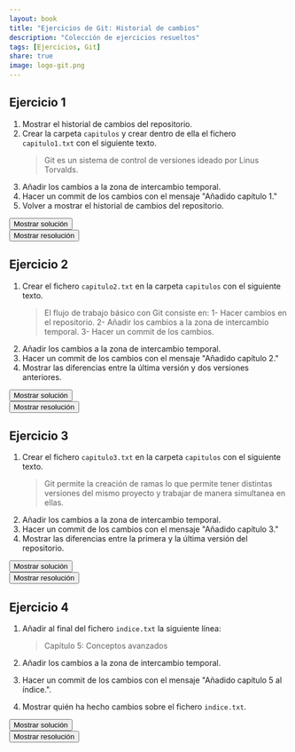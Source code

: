 ```yaml
---
layout: book
title: "Ejercicios de Git: Historial de cambios"
description: "Colección de ejercicios resueltos"
tags: [Ejercicios, Git]
share: true
image: logo-git.png
---
```


## Ejercicio 1
1. Mostrar el historial de cambios del repositorio.
2. Crear la carpeta `capitulos` y crear dentro de ella el fichero `capitulo1.txt` con el siguiente texto.
    > Git es un sistema de control de versiones ideado por Linus Torvalds.
3. Añadir los cambios a la zona de intercambio temporal.
4. Hacer un commit de los cambios con el mensaje "Añadido capítulo 1."
5. Volver a mostrar el historial de cambios del repositorio.

<div><button class="solution">Mostrar solución</button></div>
<div id="solution" style="display: none">
<pre class="highlight"><code>&gt; git log
&gt; mkdir capitulos
&gt; cat > capitulos/capitulo1.txt
Git es un sistema de control de versiones ideado por Linus Torvalds.
Ctrl+D
&gt; git add .
&gt; git commit -m "Añadido capítulo 1."
&gt; git log
</code></pre>
</div>

<div><button class="resolution">Mostrar resolución</button></div>
<div id="resolution" style="display: none">
<img src="soluciones/historial-cambios/ejercicio1.gif" />
</div>

## Ejercicio 2

1. Crear el fichero `capitulo2.txt` en la carpeta `capitulos` con el siguiente texto.
    > El flujo de trabajo básico con Git consiste en:
    1- Hacer cambios en el repositorio.
    2- Añadir los cambios a la zona de intercambio temporal.
    3- Hacer un commit de los cambios.
2. Añadir los cambios a la zona de intercambio temporal.
3. Hacer un commit de los cambios con el mensaje "Añadido capítulo 2."
4. Mostrar las diferencias entre la última versión y dos versiones anteriores.

<div><button class="solution">Mostrar solución</button></div>
<div id="solution" style="display: none">
<pre class="highlight"><code>&gt; cat > capitulos/capitulo2.txt
El flujo de trabajo básico con Git consiste en:
1- Hacer cambios en el repositorio.
2- Añadir los cambios a la zona de intercambio temporal.
3- Hacer un commit de los cambios.
Ctrl+D
&gt; git add .
&gt; git commit -m "Añadido capítulo 2."
&gt; git diff HEAD~2..HEAD
</code></pre>
</div>

<div><button class="resolution">Mostrar resolución</button></div>
<div id="resolution" style="display: none">
<img src="soluciones/historial-cambios/ejercicio2.gif" />
</div>

## Ejercicio 3

1. Crear el fichero `capitulo3.txt` en la carpeta `capitulos` con el siguiente texto.
    > Git permite la creación de ramas lo que permite tener distintas versiones del mismo proyecto y trabajar de manera simultanea en ellas.
2. Añadir los cambios a la zona de intercambio temporal.
3. Hacer un commit de los cambios con el mensaje "Añadido capítulo 3."
4. Mostrar las diferencias entre la primera y la última versión del repositorio.

<div><button class="solution">Mostrar solución</button></div>
<div id="solution" style="display: none">
<pre class="highlight"><code>&gt; cat > capitulos/capitulo3.txt
Git permite la creación de ramas lo que permite tener distintas versiones del mismo proyecto y trabajar de manera simultanea en ellas.
Ctrl+D
&gt; git add .
&gt; git commit -m "Añadido capítulo 3."
&gt; git log
&gt; git diff <codigo hash de la primera version>..HEAD
</code></pre>
</div>

<div><button class="resolution">Mostrar resolución</button></div>
<div id="resolution" style="display: none">
<img src="soluciones/historial-cambios/ejercicio3.gif" />
</div>

## Ejercicio 4

1. Añadir al final del fichero `indice.txt` la siguiente línea:
    
    > Capítulo 5: Conceptos avanzados

2. Añadir los cambios a la zona de intercambio temporal.
3. Hacer un commit de los cambios con el mensaje "Añadido capítulo 5 al índice.".
4. Mostrar quién ha hecho cambios sobre el fichero `indice.txt`.

<div><button class="solution">Mostrar solución</button></div>
<div id="solution" style="display: none">
<pre class="highlight"><code>&gt; echo "Capítulo 5: Conceptos avanzados" >> indice.txt
&gt; git add .
&gt; git commit -m "Añadido capítulo 5 al índice."
&gt; git annotate indice.txt
</code></pre>
</div>
<div><button class="resolution">Mostrar resolución</button></div>
<div id="resolution" style="display: none">
<img src="soluciones/creacion-actualizacion-repositorios/ejercicio4.gif" />
</div>
